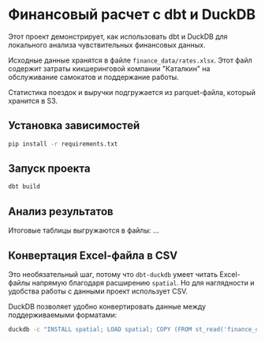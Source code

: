 # Финансовый расчет с dbt и DuckDB

Этот проект демонстрирует, как использовать dbt и DuckDB для локального анализа чувствительных финансовых данных.

Исходные данные хранятся в файле `finance_data/rates.xlsx`. Этот файл содержит затраты кикшеринговой компании "Каталкин" на обслуживание самокатов и поддержание работы.

Статистика поездок и выручки подгружается из parquet-файла, который хранится в S3.

## Установка зависимостей

```bash
pip install -r requirements.txt
```

## Запуск проекта

```bash
dbt build
```

## Анализ результатов

Итоговые таблицы выгружаются в файлы: ...

## Конвертация Excel-файла в CSV

Это необязательный шаг, потому что `dbt-duckdb` умеет читать Excel-файлы напрямую благодаря расширению `spatial`.
Но для наглядности и удобства работы с данными проект использует CSV.

DuckDB позволяет удобно конвертировать данные между поддерживаемыми форматами:

```bash
duckdb -c "INSTALL spatial; LOAD spatial; COPY (FROM st_read('finance_data/rates.xlsx')) TO 'finance_data/rates.csv';"
```
